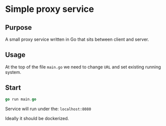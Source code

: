 # Simple proxy service

## Purpose

A small proxy service written in Go that sits between client and server.

## Usage

At the top of the file `main.go` we need to change `URL` and set existing running system.

## Start

```go
go run main.go
```

Service will run under the: `localhost:8080`


Ideally it should be dockerized. 
